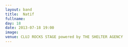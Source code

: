 ```yaml
---
layout: band
title:  Natif
fullname: 
day: 18
date: 2013-07-18 19:00
image: 
venue: CLUJ ROCKS STAGE powered by THE SHELTER AGENCY
---
```



